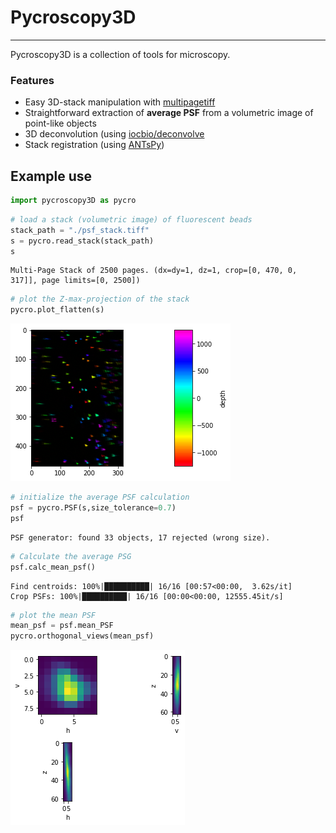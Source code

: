 # Pycroscopy3D
---

Pycroscopy3D is a collection of tools for microscopy.

### Features
- Easy 3D-stack manipulation with [multipagetiff](https://github.com/mpascucci/multipagetiff)
- Straightforward extraction of **average PSF** from a volumetric image of point-like objects
- 3D deconvolution (using [iocbio/deconvolve](https://gitlab.com/iocbio/deconvolve)
- Stack registration (using [ANTsPy](https://github.com/ANTsX/ANTsPy))

## Example use


```python
import pycroscopy3D as pycro
```


```python
# load a stack (volumetric image) of fluorescent beads
stack_path = "./psf_stack.tiff"
s = pycro.read_stack(stack_path)
s
```




    Multi-Page Stack of 2500 pages. (dx=dy=1, dz=1, crop=[0, 470, 0, 317]], page limits=[0, 2500])




```python
# plot the Z-max-projection of the stack
pycro.plot_flatten(s)
```


    
![png](docs/examples/markdown/readme/Readme_files/Readme_5_0.png)
    



```python
# initialize the average PSF calculation
psf = pycro.PSF(s,size_tolerance=0.7)
psf
```




    PSF generator: found 33 objects, 17 rejected (wrong size).




```python
# Calculate the average PSG
psf.calc_mean_psf()
```

    Find centroids: 100%|██████████| 16/16 [00:57<00:00,  3.62s/it]
    Crop PSFs: 100%|██████████| 16/16 [00:00<00:00, 12555.45it/s]



```python
# plot the mean PSF
mean_psf = psf.mean_PSF
pycro.orthogonal_views(mean_psf)
```


    
![png](docs/examples/markdown/readme/Readme_files/Readme_8_0.png)
    


